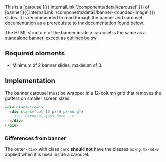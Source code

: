 This is a [carousel]({{ internalLink '/components/detail/carousel' }}) of [banner]({{ internalLink '/components/detail/banner--rounded-image' }}) slides. It is recommended to read through the banner and carousel documentation as a prerequisite to the documentation found below.

The HTML structure of the banner inside a carousel is the same as a standalone banner, except as [outlined below](#differences-from-banner).

## Required elements
- Minimum of 2 banner slides, maximum of 3.

## Implementation
The banner carousel must be wrapped in a 12-column grid that removes the gutters on smaller screen sizes.

```html
<div class="row">
  <div class="col-12 px-0 px-md-g">
    <!-- Carousel goes here -->
  </div>
</div>
```

### Differences from banner
The outer `<div>` with class `card` **should not** have the classes `mx-ng mx-md-0` applied when it is used inside a carousel.
